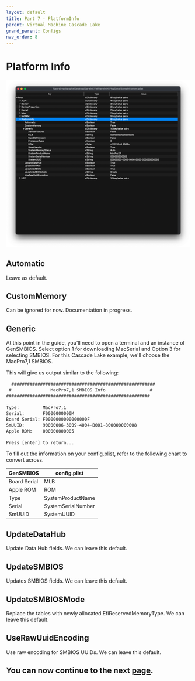 ```yaml
---
layout: default
title: Part 7 - PlatformInfo
parent: Virtual Machine Cascade Lake
grand_parent: Configs
nav_order: 8
---
```


# Platform Info

<p align="center">
  <img src="../../../assets/OpenCorePlatformInfo.png">
</p>

## Automatic

Leave as default.

## CustomMemory

Can be ignored for now. Documentation in progress.

## Generic

At this point in the guide, you'll need to open a terminal and an instance of GenSMBIOS. Select option 1 for downloading MacSerial and Option 3 for selecting SMBIOS. For this Cascade Lake example, we'll choose the MacPro7,1 SMBIOS.

This will give us output similar to the following:

```
  #######################################################
 #               MacPro7,1 SMBIOS Info                 #
#######################################################

Type:         MacPro7,1
Serial:       F0000000000M
Board Serial: F0000000000000000F
SmUUID:       90000006-3009-4004-B001-800000000008
Apple ROM:    000000000005

Press [enter] to return...
```

To fill out the information on your config.plist, refer to the following chart to convert across.

| GenSMBIOS | config.plist | 
| ----- | ----- |
| Board Serial | MLB |
| Apple ROM | ROM |
| Type | SystemProductName |
| Serial | SystemSerialNumber |
| SmUUID | SystemUUID |

## UpdateDataHub

Update Data Hub fields. We can leave this default.

## UpdateSMBIOS

Updates SMBIOS fields. We can leave this default.

## UpdateSMBIOSMode

Replace the tables with newly allocated EfiReservedMemoryType. We can leave this default.

## UseRawUuidEncoding

Use raw encoding for SMBIOS UUIDs. We can leave this default.

## You can now continue to the next <a href="08-UEFI.html">page</a>.
